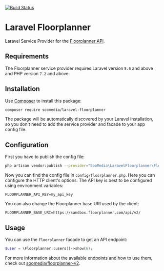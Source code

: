 [![Build Status](https://travis-ci.org/SooMedia/laravel-floorplanner.svg?branch=master)](https://travis-ci.org/SooMedia/laravel-floorplanner)

# Laravel Floorplanner

Laravel Service Provider for the [Floorplanner API](http://docs.floorplanner.com/floorplanner/api-v2).

## Requirements

The Floorplanner service provider requires Laravel version `5.6` and above and PHP version `7.2` and above.

## Installation

Use [Composer](https://getcomposer.org) to install this package:

```bash
composer require soomedia/laravel-floorplanner
```

The package will be automatically discovered by your Laravel installation, so you don't need to add the service provider and facade to your app config file.

## Configuration

First you have to publish the config file:

```bash
php artisan vendor:publish --provider="SooMedia\LaravelFloorplanner\FloorplannerServiceProvider"
```

Now you can find the config file in `config/floorplanner.php`. Here you can configure the HTTP client's options. The API key is best to be configured using environment variables:

```dotenv
FLOORPLANNER_API_KEY=my_api_key
```

You can also change the Floorplanner base URI used by the client:

```dotenv
FLOORPLANNER_BASE_URI=https://sandbox.floorplanner.com/api/v2/
```

## Usage

You can use the `Floorplanner` facade to get an API endpoint:

```php
$user = \Floorplanner::users()->show(6);
```

For more information about the available endpoints and how to use them, check out [soomedia/floorplanner-v2](https://github.com/SooMedia/floorplanner-v2).
